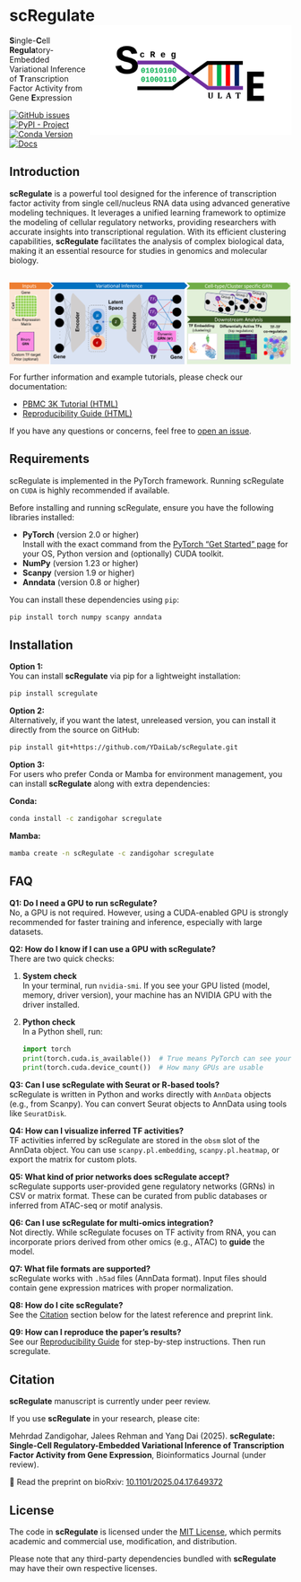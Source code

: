 # scRegulate<img src="https://raw.githubusercontent.com/YDaiLab/scRegulate/main/assets/tool_logo.svg" align="right" width="360" />
**S**ingle-**C**ell **Regula**tory-Embedded Variational Inference of **T**ranscription Factor Activity from Gene **E**xpression

[![GitHub issues](https://img.shields.io/github/issues/YDaiLab/scRegulate)](https://github.com/YDaiLab/scRegulate/issues)
[![PyPI - Project](https://img.shields.io/pypi/v/scRegulate)](https://pypi.org/project/scRegulate/)
[![Conda Version](https://img.shields.io/conda/v/zandigohar/scregulate)](https://anaconda.org/zandigohar/scregulate)
[![Docs](https://img.shields.io/badge/docs-GitHub%20Pages-blue)](https://ydailab.github.io/scRegulate/)


## Introduction
**scRegulate** is a powerful tool designed for the inference of transcription factor activity from single cell/nucleus RNA data using advanced generative modeling techniques. It leverages a unified learning framework to optimize the modeling of cellular regulatory networks, providing researchers with accurate insights into transcriptional regulation. With its efficient clustering capabilities, **scRegulate** facilitates the analysis of complex biological data, making it an essential resource for studies in genomics and molecular biology.

<br>
<img src="https://raw.githubusercontent.com/YDaiLab/scRegulate/main/assets/Visual_Abstract.png" align="center" />
<br>

For further information and example tutorials, please check our documentation:
- [PBMC 3K Tutorial (HTML)](https://ydailab.github.io/scRegulate/tutorial_main.html)  
- [Reproducibility Guide (HTML)](https://ydailab.github.io/scRegulate/Data_Preparation.html)

If you have any questions or concerns, feel free to [open an issue](https://github.com/YDaiLab/scRegulate/issues).

## Requirements
scRegulate is implemented in the PyTorch framework. Running scRegulate on `CUDA` is highly recommended if available.


Before installing and running scRegulate, ensure you have the following libraries installed:
- **PyTorch** (version 2.0 or higher)  
  Install with the exact command from the [PyTorch “Get Started” page](https://pytorch.org/get-started/locally/) for your OS, Python version and (optionally) CUDA toolkit.
- **NumPy** (version 1.23 or higher)
- **Scanpy** (version 1.9 or higher)
- **Anndata** (version 0.8 or higher)

You can install these dependencies using `pip`:

```bash
pip install torch numpy scanpy anndata
```

## Installation

**Option 1:**  
You can install **scRegulate** via pip for a lightweight installation:

```bash
pip install scregulate
```

**Option 2:**  
Alternatively, if you want the latest, unreleased version, you can install it directly from the source on GitHub:

```bash
pip install git+https://github.com/YDaiLab/scRegulate.git
```

**Option 3:**  
For users who prefer Conda or Mamba for environment management, you can install **scRegulate** along with extra dependencies:

**Conda:**
```bash
conda install -c zandigohar scregulate
```

**Mamba:**
```bash
mamba create -n scRegulate -c zandigohar scregulate
```

## FAQ

**Q1: Do I need a GPU to run scRegulate?**  
No, a GPU is not required. However, using a CUDA-enabled GPU is strongly recommended for faster training and inference, especially with large datasets.

**Q2: How do I know if I can use a GPU with scRegulate?**  
There are two quick checks:

1. **System check**  
   In your terminal, run `nvidia-smi`. If you see your GPU listed (model, memory, driver version), your machine has an NVIDIA GPU with the driver installed.

2. **Python check**  
   In a Python shell, run:
   ```python
   import torch
   print(torch.cuda.is_available())  # True means PyTorch can see your GPU
   print(torch.cuda.device_count())  # How many GPUs are usable
   ```

**Q3: Can I use scRegulate with Seurat or R-based tools?**  
scRegulate is written in Python and works directly with `AnnData` objects (e.g., from Scanpy). You can convert Seurat objects to AnnData using tools like `SeuratDisk`.

**Q4: How can I visualize inferred TF activities?**  
TF activities inferred by scRegulate are stored in the `obsm` slot of the AnnData object. You can use `scanpy.pl.embedding`, `scanpy.pl.heatmap`, or export the matrix for custom plots.

**Q5: What kind of prior networks does scRegulate accept?**  
scRegulate supports user-provided gene regulatory networks (GRNs) in CSV or matrix format. These can be curated from public databases or inferred from ATAC-seq or motif analysis.

**Q6: Can I use scRegulate for multi-omics integration?**  
Not directly. While scRegulate focuses on TF activity from RNA, you can incorporate priors derived from other omics (e.g., ATAC) to **guide** the model.

**Q7: What file formats are supported?**  
scRegulate works with `.h5ad` files (AnnData format). Input files should contain gene expression matrices with proper normalization.

**Q8: How do I cite scRegulate?**  
See the [Citation](#citation) section below for the latest reference and preprint link.

**Q9: How can I reproduce the paper’s results?**  
See our [Reproducibility Guide](https://github.com/YDaiLab/scRegulate/blob/main/notebooks/Data_Preparation.ipynb) for step-by-step instructions. Then run scregulate.

## Citation

**scRegulate** manuscript is currently under peer review. 

If you use **scRegulate** in your research, please cite:

Mehrdad Zandigohar, Jalees Rehman and Yang Dai (2025). **scRegulate: Single-Cell Regulatory-Embedded Variational Inference of Transcription Factor Activity from Gene Expression**, Bioinformatics Journal (under review).

📄 Read the preprint on bioRxiv: [10.1101/2025.04.17.649372](https://doi.org/10.1101/2025.04.17.649372)


## License

The code in **scRegulate** is licensed under the [MIT License](https://opensource.org/licenses/MIT), which permits academic and commercial use, modification, and distribution. 

Please note that any third-party dependencies bundled with **scRegulate** may have their own respective licenses.

